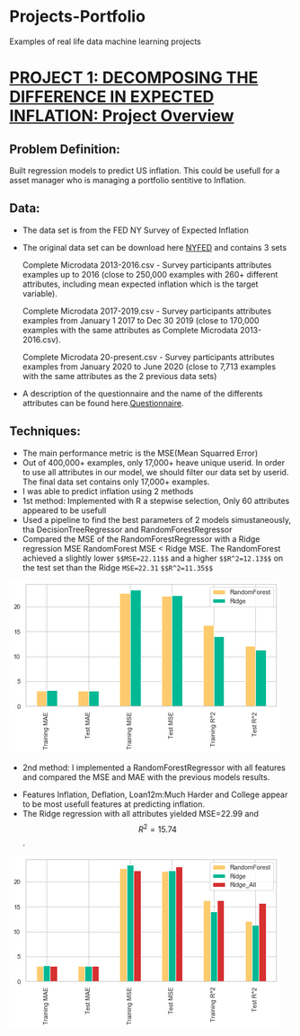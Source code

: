 # Projects-Portfolio
Examples of real life data machine learning projects


# [PROJECT 1: DECOMPOSING THE DIFFERENCE IN EXPECTED INFLATION: Project Overview](https://github.com/HermannJoel/Finance/tree/main/Inflation_Expectation)

## Problem Definition:

 Built regression models to predict US inflation. This could be usefull for a asset
 manager who is managing a portfolio sentitive to Inflation.
 ## Data:

* The data set is from the FED NY Survey of Expected Inflation
* The original data set can be download here [NYFED](https://www.newyorkfed.org/microeconomics/sce#/) and
  contains 3 sets

  Complete Microdata 2013-2016.csv - Survey participants attributes examples up to 2016 (close to 250,000 examples with 260+ different attributes, including mean expected inflation which is the target variable).

  Complete Microdata 2017-2019.csv - Survey participants attributes examples from January 1 2017 to Dec 30 2019 (close to 170,000 examples with the same attributes as Complete Microdata 2013-2016.csv).
  
  Complete Microdata 20-present.csv - Survey participants attributes examples from January 2020 to June 2020 (close to 7,713 examples with the same attributes as the 2 previous data sets)

* A description of the questionnaire and the name of the differents attributes can be found here.[Questionnaire](https://www.newyorkfed.org/medialibrary/interactives/sce/sce/downloads/datafrbny-sce-survey-core-module-public-questionnaire.pdf).

## Techniques:

* The main performance metric is the MSE(Mean Squarred Error)
* Out of 400,000+ examples, only 17,000+  heave unique userid. In order to use all attributes in our model, we
    should filter our data set by userid. The final data set contains only 17,000+ examples.  
* I was able to predict inflation using 2 methods
 * 1st method: Implemented with R a stepwise selection, Only 60 attributes appeared to be usefull
 * Used a pipeline to find the best parameters of 2 models simustaneously, tha DecisionTreeRegressor and
  RandomForestRegressor
 * Compared the MSE of the RandomForestRegressor with a Ridge regression MSE
  RandomForest MSE < Ridge MSE. The RandomForest achieved a slightly lower `$$MSE=22.11$$` and a higher `$$R^2=12.13$$` on the test set than the Ridge `MSE=22.31` `$$R^2=11.35$$`

![](/Images/Results1.png)

* 2nd method: I implemented a RandomForestRegressor with all features and compared the MSE and MAE with the previous models results.
- Features Inflation, Deflation, Loan12m:Much Harder and College appear to be most usefull features at predicting inflation.
- The Ridge regression with all attributes yielded MSE=22.99 and $$R^2= 15.74$$.

![](/Images/Results2.png)
